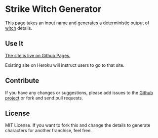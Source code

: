 # Strike Witch Generator

This page takes an input name and generates a deterministic output of [witch](http://strikewitches.wikia.com/wiki/Strike_Witches_Wiki) details.

## Use It

[The site is live on Github Pages.](https://thewayofway.github.io/witch-maker/)

Existing site on Heroku will instruct users to go to that site.

## Contribute

If you have any changes or suggestions, please add issues to the [Github project](https://github.com/thewayofway/witch-maker) or fork and send pull requests.

## License

MIT License. If you want to fork this and change the details to generate characters for another franchise, feel free.
